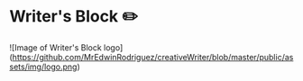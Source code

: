# Writer's Block :pencil2:

![Image of Writer's Block logo]
(https://github.com/MrEdwinRodriguez/creativeWriter/blob/master/public/assets/img/logo.png)
